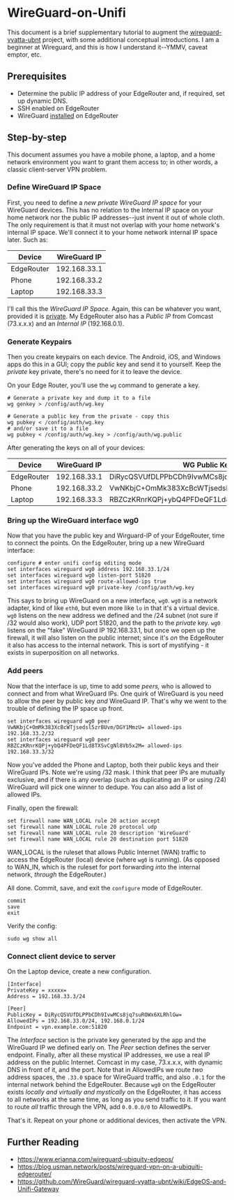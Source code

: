 # WireGuard-on-Unifi

This document is a brief supplementary tutorial to augment the [wireguard-vyatta-ubnt](https://github.com/WireGuard/wireguard-vyatta-ubnt/) project, with some additional conceptual introductions. I am a beginner at Wireguard, and this is how I understand it--YMMV, caveat emptor, etc. 

## Prerequisites

* Determine the public IP address of your EdgeRouter and, if required, set up dynamic DNS. 
* SSH enabled on EdgeRouter 
* WireGuard [installed](https://github.com/WireGuard/wireguard-vyatta-ubnt/wiki/EdgeOS-and-Unifi-Gateway) on EdgeRouter 

## Step-by-step 

This document assumes you have a mobile phone, a laptop, and a home network environment you want to grant them access to; in other words, a classic client-server VPN problem. 

### Define WireGuard IP Space

First, you need to define a *new private WireGuard IP space* for your WireGuard devices. This has no relation to the Internal IP space on your home network nor the public IP addresses--just invent it out of whole cloth. The only requirement is that it must not overlap with your home network's internal IP space. We'll connect it to your home network internal IP space later. Such as:

| Device | WireGuard IP |
|---|---|
| EdgeRouter| 192.168.33.1 |
| Phone | 192.168.33.2 |
| Laptop | 192.168.33.3 |

I'll call this the *WireGuard IP Space.* Again, this can be whatever you want, provided it is [private](https://en.wikipedia.org/wiki/Private_network#Private_IPv4_addresses). My EdgeRouter also has a *Public IP* from Comcast (73.x.x.x) and an *Internal IP* (192.168.0.1). 

### Generate Keypairs

Then you create keypairs on each device. The Android, iOS, and Windows apps do this in a GUI; copy the *public* key and send it to yourself. Keep the *private* key private, there's no need for it to leave the device. 

On your Edge Router, you'll use the `wg` command to generate a key. 

```
# Generate a private key and dump it to a file
wg genkey > /config/auth/wg.key 

# Generate a public key from the private - copy this
wg pubkey < /config/auth/wg.key
# and/or save it to a file
wg pubkey < /config/auth/wg.key > /config/auth/wg.public 
``` 

After generating the keys on all of your devices:

| Device | WireGuard IP | WG Public Key |
|---|---|---|
| EdgeRouter| 192.168.33.1 | DiRycQSVUfDLPPbCDh9IvwMCs8jq7suROWx6XLRhlGw= |
| Phone | 192.168.33.2 | VwNKbjC+OmMk383XcBcWTjsedsl5zrBUvm/DGY1MmzU= |
| Laptop | 192.168.33.3 | RBZCzKRnrKQPj+ybQ4PFDeQF1Ld8TXSvCgNl8Vb5x2M= |

### Bring up the WireGuard interface wg0

Now that you have the public key and Wirguard-IP of your EdgeRouter, time to connect the points. On the EdgeRouter, bring up a new WireGuard interface:

```
configure # enter unifi config editing mode 
set interfaces wireguard wg0 address 192.168.33.1/24
set interfaces wireguard wg0 listen-port 51820
set interfaces wireguard wg0 route-allowed-ips true
set interfaces wireguard wg0 private-key /config/auth/wg.key
```
This says to bring up WireGuard on a new interface, `wg0`. `wg0` is a network adapter, kind of like `eth0`, but even more like `lo` in that it's a virtual device. `wg0` listens on the new address we defined and the /24 subnet (not sure if /32 would also work), UDP port 51820, and the path to the *private* key. `wg0` listens on the "fake" WireGuard IP 192.168.33.1, but once we open up the firewall, it will also listen on the public internet; since it's *on* the EdgeRouter it also has access to the internal network. This is sort of mystifying - it exists in superposition on all networks. 

### Add peers 

Now that the interface is up, time to add some *peers,* who is allowed to connect and from what WireGuard IPs. One quirk of WireGuard is you need to allow the peer by public key *and* WireGuard IP. That's why we went to the trouble of defining the IP space up front. 

```
set interfaces wireguard wg0 peer VwNKbjC+OmMk383XcBcWTjsedsl5zrBUvm/DGY1MmzU= allowed-ips 192.168.33.2/32
set interfaces wireguard wg0 peer RBZCzKRnrKQPj+ybQ4PFDeQF1Ld8TXSvCgNl8Vb5x2M= allowed-ips 192.168.33.3/32
```

Now you've added the Phone and Laptop, both their public keys and their WireGuard IPs. Note we're using /32 mask. I think that peer IPs are mutually exclusive, and if there is any overlap (such as duplicating an IP or using /24) WireGuard will pick one winner to dedupe. You can also add a list of allowed IPs. 

Finally, open the firewall:

```
set firewall name WAN_LOCAL rule 20 action accept
set firewall name WAN_LOCAL rule 20 protocol udp
set firewall name WAN_LOCAL rule 20 description 'WireGuard'
set firewall name WAN_LOCAL rule 20 destination port 51820
```

WAN_LOCAL is the ruleset that allows Public Internet (WAN) traffic to access the EdgeRouter (local) device (where `wg0` is running). (As opposed to WAN_IN, which is the ruleset for port forwarding *in*to the internal network, *through* the EdgeRouter.) 

All done. Commit, save, and exit the `configure` mode of EdgeRouter.
```
commit
save
exit
```

Verify the config:
```
sudo wg show all
```

### Connect client device to server

On the Laptop device, create a new configuration.

```
[Interface]
PrivateKey = xxxxx=
Address = 192.168.33.3/24

[Peer]
PublicKey = DiRycQSVUfDLPPbCDh9IvwMCs8jq7suROWx6XLRhlGw=
AllowedIPs = 192.168.33.0/24, 192.168.0.1/24
Endpoint = vpn.example.com:51820
```

The *Interface* section is the private key generated by the app and the WireGuard IP we defined early on. The *Peer* section defines the server endpoint. Finally, after all these mystical IP addresses, we use a real IP address on the public Internet. Comcast in my case, 73.x.x.x, with dynamic DNS in front of it, and the port. Note that in AllowedIPs we route *two* address spaces, the `.33.0` space for WireGuard traffic, and also `.0.1` for the internal network behind the EdgeRouter. Because `wg0` on the EdgeRouter exists *locally and virtually and mystically* on the EdgeRouter, it has access to all networks at the same time, as long as you send traffic to it. If you want to route *all* traffic through the VPN, add `0.0.0.0/0` to AllowedIPs. 

That's it. Repeat on your phone or additional devices, then activate the VPN. 

## Further Reading

* https://www.erianna.com/wireguard-ubiquity-edgeos/
* https://blog.usman.network/posts/wireguard-vpn-on-a-ubiquiti-edgerouter/
* https://github.com/WireGuard/wireguard-vyatta-ubnt/wiki/EdgeOS-and-Unifi-Gateway